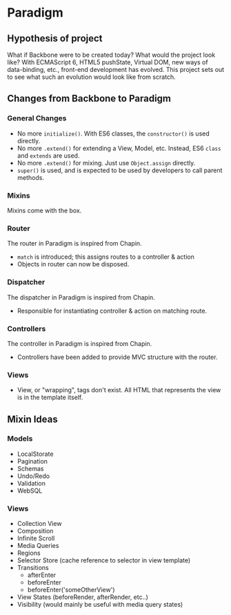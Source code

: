 Paradigm
========

## Hypothesis of project
What if Backbone were to be created today? What would the project look like? With ECMAScript 6, HTML5 pushState, Virtual DOM, new ways of data-binding, etc., front-end development has evolved. This project sets out to see what such an evolution would look like from scratch.

## Changes from Backbone to Paradigm

### General Changes
- No more `initialize()`. With ES6 classes, the `constructor()` is used directly.
- No more `.extend()` for extending a View, Model, etc. Instead, ES6 `class` and `extends` are used.
- No more `.extend()` for mixing. Just use `Object.assign` directly.
- `super()` is used, and is expected to be used by developers to call parent methods.

### Mixins
Mixins come with the box.

### Router
The router in Paradigm is inspired from Chapin.

- `match` is introduced; this assigns routes to a controller & action
- Objects in router can now be disposed.

### Dispatcher
The dispatcher in Paradigm is inspired from Chapin.

- Responsible for instantiating controller & action on matching route.

### Controllers
The controller in Paradigm is inspired from Chapin.

- Controllers have been added to provide MVC structure with the router.

### Views
- View, or "wrapping", tags don't exist. All HTML that represents the view is in the template itself.

## Mixin Ideas

### Models
- LocalStorate
- Pagination
- Schemas
- Undo/Redo
- Validation
- WebSQL

### Views
- Collection View
- Composition
- Infinite Scroll
- Media Queries
- Regions
- Selector Store (cache reference to selector in view template)
- Transitions
  - afterEnter
  - beforeEnter
  - beforeEnter('someOtherView')
- View States (beforeRender, afterRender, etc..)
- Visibility (would mainly be useful with media query states)
